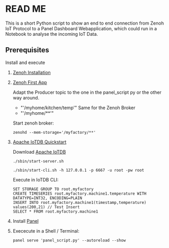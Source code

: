 # READ ME
This is a short Python script to show an end to end connection from Zenoh IoT Protocol to a Panel Dashboard Webapplication, which could run in a Notebook to analyse the incoming IoT Data.

## Prerequisites

Install and execute
1) [Zenoh Installation](https://zenoh.io/docs/getting-started/installation/)

2) [Zenoh First App](https://zenoh.io/docs/getting-started/first-app/)

    Adapt the Producer topic to the one in the panel_script py or the other way around. 
    - "'/myhome/kitchen/temp'"
    Same for the Zenoh Broker
    - "'/myhome/**'"

    Start zenoh broker:
    ```
    zenohd --mem-storage='/myfactory/**' 
    ``` 

3) [Apache IoTDB Quickstart](https://iotdb.apache.org/UserGuide/V0.13.x/QuickStart/QuickStart.html)

    Download [Apache IoTDB](https://iotdb.apache.org/Download/)
    ```
    ./sbin/start-server.sh 
    ```
    ```
    ./sbin/start-cli.sh -h 127.0.0.1 -p 6667 -u root -pw root
    ```
    Execute in IoTDB CLI:
    ```
    SET STORAGE GROUP TO root.myfactory
    CREATE TIMESERIES root.myfactory.machine1.temperature WITH DATATYPE=INT32, ENCODING=PLAIN
    INSERT INTO root.myfactory.machine1(timestamp,temperature) values(200,21) // Test Insert
    SELECT * FROM root.myfactory.machine1
    ```

4) Install [Panel](https://panel.holoviz.org/getting_started/index.html)

4) Exececute in a Shell / Terminal: 

    ``` 
    panel serve 'panel_script.py' --autoreload --show 
    ``` 






